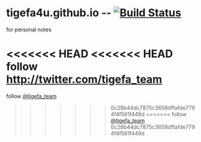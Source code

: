 tigefa4u.github.io -- [![Build Status](https://travis-ci.org/tigefa4u/tigefa4u.github.io.png)](https://travis-ci.org/tigefa4u/tigefa4u.github.io)
==================

for personal notes

<<<<<<< HEAD
<<<<<<< HEAD
follow http://twitter.com/tigefa_team
=======
follow [@tigefa_team](http://twitter.com/tigefa_team)
>>>>>>> 0c28b44dc7875c3658dffafde7794f4f561f449d
=======
follow [@tigefa_team](http://twitter.com/tigefa_team)
>>>>>>> 0c28b44dc7875c3658dffafde7794f4f561f449d

